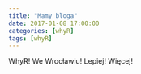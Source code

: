 ```yaml
---
title: "Mamy bloga"
date: 2017-01-08 17:00:00
categories: [whyR]
tags: [whyR]
---
```


WhyR! We Wrocławiu! Lepiej! Więcej!